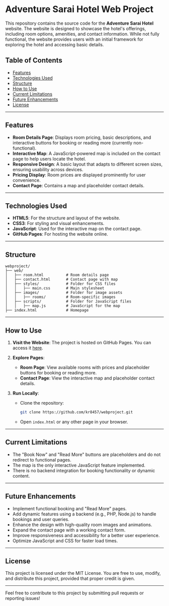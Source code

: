 # Adventure Sarai Hotel Web Project

This repository contains the source code for the **Adventure Sarai Hotel** website. The website is designed to showcase the hotel's offerings, including room options, amenities, and contact information. While not fully functional, the website provides users with an initial framework for exploring the hotel and accessing basic details.

## Table of Contents
- [Features](#features)
- [Technologies Used](#technologies-used)
- [Structure](#structure)
- [How to Use](#how-to-use)
- [Current Limitations](#current-limitations)
- [Future Enhancements](#future-enhancements)
- [License](#license)

---

## Features
- **Room Details Page**: Displays room pricing, basic descriptions, and interactive buttons for booking or reading more (currently non-functional).
- **Interactive Map**: A JavaScript-powered map is included on the contact page to help users locate the hotel.
- **Responsive Design**: A basic layout that adapts to different screen sizes, ensuring usability across devices.
- **Pricing Display**: Room prices are displayed prominently for user convenience.
- **Contact Page**: Contains a map and placeholder contact details.

---

## Technologies Used
- **HTML5**: For the structure and layout of the website.
- **CSS3**: For styling and visual enhancements.
- **JavaScript**: Used for the interactive map on the contact page.
- **GitHub Pages**: For hosting the website online.

---

## Structure
```
webproject/
├── web/
│   ├── room.html          # Room details page
│   ├── contact.html       # Contact page with map
│   ├── styles/            # Folder for CSS files
│   │   ├── main.css       # Main stylesheet
│   ├── images/            # Folder for image assets
│   │   ├── rooms/         # Room-specific images
│   ├── scripts/           # Folder for JavaScript files
│   │   ├── map.js         # JavaScript for the map
├── index.html             # Homepage
```

---

## How to Use
1. **Visit the Website**:
   The project is hosted on GitHub Pages. You can access it [here](https://kr8457.github.io/webproject/web/room.html).

2. **Explore Pages**:
   - **Room Page**: View available rooms with prices and placeholder buttons for booking or reading more.
   - **Contact Page**: View the interactive map and placeholder contact details.

3. **Run Locally**:
   - Clone the repository:
     ```bash
     git clone https://github.com/kr8457/webproject.git
     ```
   - Open `index.html` or any other page in your browser.

---

## Current Limitations
- The "Book Now" and "Read More" buttons are placeholders and do not redirect to functional pages.
- The map is the only interactive JavaScript feature implemented.
- There is no backend integration for booking functionality or dynamic content.

---

## Future Enhancements
- Implement functional booking and "Read More" pages.
- Add dynamic features using a backend (e.g., PHP, Node.js) to handle bookings and user queries.
- Enhance the design with high-quality room images and animations.
- Expand the contact page with a working contact form.
- Improve responsiveness and accessibility for a better user experience.
- Optimize JavaScript and CSS for faster load times.

---

## License
This project is licensed under the MIT License. You are free to use, modify, and distribute this project, provided that proper credit is given.

---

Feel free to contribute to this project by submitting pull requests or reporting issues!
